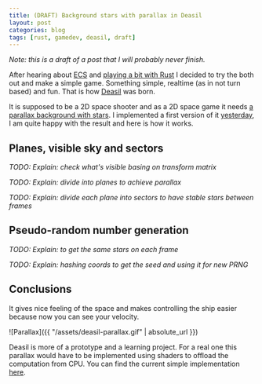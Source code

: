 ```yaml
---
title: (DRAFT) Background stars with parallax in Deasil
layout: post
categories: blog
tags: [rust, gamedev, deasil, draft]
---
```

_Note: this is a draft of a post that I will probably never finish._

After hearing about [ECS]() and [playing a bit with Rust]() I decided to try the both out and make a simple game. Something simple, realtime (as in not turn based) and fun. That is how [Deasil](https://github.com/deasilgame/deasil) was born.

It is supposed to be a 2D space shooter and as a 2D space game it needs [a parallax background with stars](https://www.youtube.com/watch?v=KyQdK56Qee0). I implemented a first version of it [yesterday](https://github.com/deasilgame/deasil/commit/13b9ab435f05da0126666c0b339326e0d2025738), I am quite happy with the result and here is how it works.

## Planes, visible sky and sectors

_TODO: Explain: check what's visible basing on transform matrix_

_TODO: Explain: divide into planes to achieve parallax_

_TODO: Explain: divide each plane into sectors to have stable stars between frames_

## Pseudo-random number generation

_TODO: Explain: to get the same stars on each frame_

_TODO: Explain: hashing coords to get the seed and using it for new PRNG_

## Conclusions

It gives nice feeling of the space and makes controlling the ship easier because now you can see your velocity.

![Parallax]({{ "/assets/deasil-parallax.gif" | absolute_url }})

Deasil is more of a prototype and a learning project. For a real one this parallax would have to be implemented using shaders to offload the computation from CPU. You can find the current simple implementation [here](https://github.com/deasilgame/deasil/blob/2a9b80e66610191ea92cc2d4979bcdc2147aeed7/src/frontend_piston/rendering.rs#L128).
